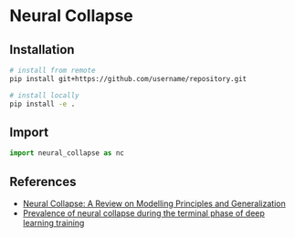 # Neural Collapse

## Installation

```sh
# install from remote
pip install git+https://github.com/username/repository.git

# install locally
pip install -e .
```

## Import

```py
import neural_collapse as nc
```

## References

- [Neural Collapse: A Review on Modelling Principles and Generalization](https://arxiv.org/abs/2206.04041)
- [Prevalence of neural collapse during the terminal phase of deep learning training](https://www.pnas.org/doi/full/10.1073/pnas.2015509117)

